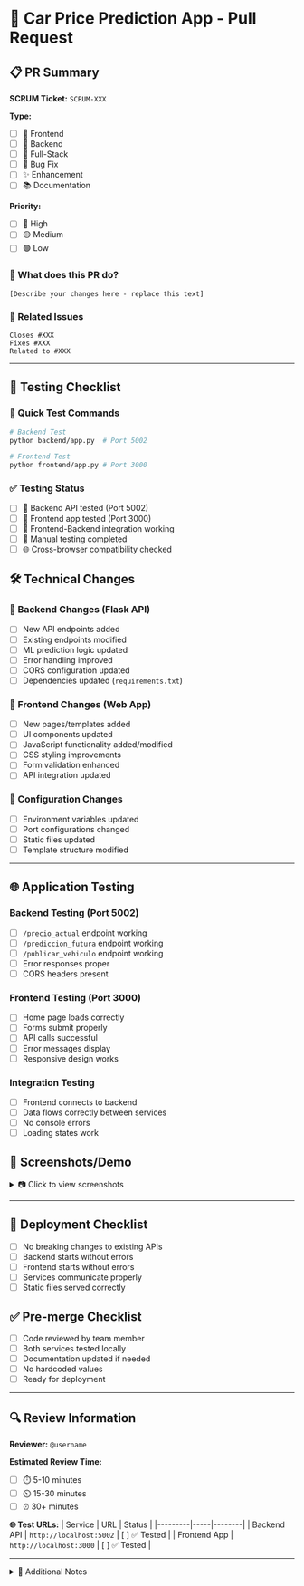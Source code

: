 # 🚗 Car Price Prediction App - Pull Request

## 📋 PR Summary

**SCRUM Ticket:** `SCRUM-XXX`

**Type:** 
- [ ] 🎨 Frontend
- [ ] 🚀 Backend  
- [ ] 🔄 Full-Stack
- [ ] 🐛 Bug Fix
- [ ] ✨ Enhancement
- [ ] 📚 Documentation

**Priority:**
- [ ] 🔴 High
- [ ] 🟡 Medium
- [ ] 🟢 Low

### 🎯 What does this PR do?
```
[Describe your changes here - replace this text]
```

### 🔗 Related Issues
```
Closes #XXX
Fixes #XXX
Related to #XXX
```

---

## 🧪 Testing Checklist

### 📝 Quick Test Commands
```bash
# Backend Test
python backend/app.py  # Port 5002

# Frontend Test  
python frontend/app.py # Port 3000
```

### ✅ Testing Status
- [ ] 🚀 Backend API tested (Port 5002)
- [ ] 🎨 Frontend app tested (Port 3000)
- [ ] 🔄 Frontend-Backend integration working
- [ ] 📱 Manual testing completed
- [ ] 🌐 Cross-browser compatibility checked

## 🛠️ Technical Changes

### 🚀 Backend Changes (Flask API)
- [ ] New API endpoints added
- [ ] Existing endpoints modified
- [ ] ML prediction logic updated
- [ ] Error handling improved
- [ ] CORS configuration updated
- [ ] Dependencies updated (`requirements.txt`)

### 🎨 Frontend Changes (Web App)
- [ ] New pages/templates added
- [ ] UI components updated
- [ ] JavaScript functionality added/modified
- [ ] CSS styling improvements
- [ ] Form validation enhanced
- [ ] API integration updated

### 🔧 Configuration Changes
- [ ] Environment variables updated
- [ ] Port configurations changed
- [ ] Static files updated
- [ ] Template structure modified

---

## 🌐 Application Testing

### Backend Testing (Port 5002)
- [ ] `/precio_actual` endpoint working
- [ ] `/prediccion_futura` endpoint working
- [ ] `/publicar_vehiculo` endpoint working
- [ ] Error responses proper
- [ ] CORS headers present

### Frontend Testing (Port 3000)
- [ ] Home page loads correctly
- [ ] Forms submit properly
- [ ] API calls successful
- [ ] Error messages display
- [ ] Responsive design works

### Integration Testing
- [ ] Frontend connects to backend
- [ ] Data flows correctly between services
- [ ] No console errors
- [ ] Loading states work

## 📱 Screenshots/Demo

<details>
<summary>📷 Click to view screenshots</summary>

### Before Changes
```
[Drag and drop screenshot here or paste image URL]
```

### After Changes  
```
[Drag and drop screenshot here or paste image URL]
```

### Demo Video (Optional)
```
[Paste video link or GIF URL here]
```

</details>

---

## 🚀 Deployment Checklist
- [ ] No breaking changes to existing APIs
- [ ] Backend starts without errors
- [ ] Frontend starts without errors
- [ ] Services communicate properly
- [ ] Static files served correctly

## ✅ Pre-merge Checklist
- [ ] Code reviewed by team member
- [ ] Both services tested locally
- [ ] Documentation updated if needed
- [ ] No hardcoded values
- [ ] Ready for deployment

---

## 🔍 Review Information

**Reviewer:** `@username`

**Estimated Review Time:** 
- [ ] ⏱️ 5-10 minutes
- [ ] ⏲️ 15-30 minutes  
- [ ] ⏰ 30+ minutes

**🌐 Test URLs:**
| Service | URL | Status |
|---------|-----|--------|
| Backend API | `http://localhost:5002` | [ ] ✅ Tested |
| Frontend App | `http://localhost:3000` | [ ] ✅ Tested |

---

<details>
<summary>📝 Additional Notes</summary>

```
[Add any additional context, concerns, or notes for reviewers here]
```

</details>